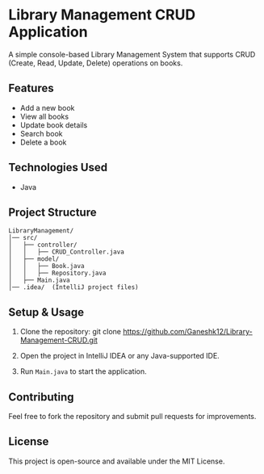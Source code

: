 # Library Management CRUD Application

A simple console-based Library Management System that supports CRUD (Create, Read, Update, Delete) operations on books.

## Features
- Add a new book
- View all books
- Update book details
- Search book
- Delete a book

## Technologies Used
- Java

## Project Structure
```
LibraryManagement/
│── src/
│   ├── controller/
│   │   ├── CRUD_Controller.java
│   ├── model/
│   │   ├── Book.java
│   │   ├── Repository.java
│   ├── Main.java
│── .idea/  (IntelliJ project files)
```

## Setup & Usage
1. Clone the repository:
   git clone https://github.com/Ganeshk12/Library-Management-CRUD.git

2. Open the project in IntelliJ IDEA or any Java-supported IDE.
3. Run `Main.java` to start the application.

## Contributing
Feel free to fork the repository and submit pull requests for improvements.

## License
This project is open-source and available under the MIT License.

